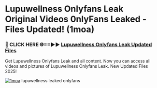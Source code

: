 # Lupuwellness Onlyfans Leak Original Videos 0nlyFans Leaked - Files Updated! (1moa)

<h3>🔴 CLICK HERE 🌐==►► <a href="https://tinyurl.com/x26r9saj" rel="nofollow">Lupuwellness Onlyfans Leak Updated Files</a></h3>

Get Lupuwellness Onlyfans Leak and all content. Now you can access all videos and pictures of Lupuwellness Onlyfans Leak. New Updated Files 2025!

[![1moa](https://i.imgur.com/LkgZPqh.gif)](https://tinyurl.com/x26r9saj)
lupuwellness leaked onlyfans